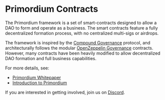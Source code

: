 # Primordium Contracts

The Primordium framework is a set of smart-contracts designed to allow a DAO to form and operate as a business. The smart contracts feature a fully decentralized formation process, with no centralized multi-sigs or airdrops.

The framework is inspired by the [Compound Governance](https://github.com/compound-finance/compound-protocol) protocol, and architecturally follows the modular [OpenZeppelin Governance](https://docs.openzeppelin.com/contracts/4.x/governance) contracts. However, many contracts have been heavily modified to allow decentralized DAO formation and full business capabilities.

For more details, see:
- [Primordium Whitepaper](https://primordiumdao.xyz/whitepaper.pdf)
- [Introduction to Primordium](https://bcjdevelopment.substack.com/p/introduction-to-primordium?sd=pf)

If you are interested in getting involved, join us on [Discord](https://discord.gg/H9AyEuggyP).
